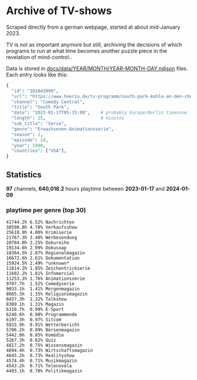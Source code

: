 # Archive of TV-shows

Scraped directly from a german webpage, started at about mid-January 2023.

TV is not as important anymore but still, archiving the decisions of which programs to run at what time
becomes another puzzle piece in the revelation of mind-control.. 

Data is stored in [docs/data/YEAR/MONTH/YEAR-MONTH-DAY.ndjson](docs/data/) files. 
Each entry looks like this:

```python
{
  "id": "181043890", 
  "url": "https://www.hoerzu.de/tv-programm/south-park-kohle-an-den-chefkoch/bid_181043890/", 
  "channel": "Comedy Central", 
  "title": "South Park", 
  "date": "2023-01-17T05:15:00",    # probably Europe/Berlin timezone 
  "length": 25,                     # minutes 
  "sub_title": "Serie", 
  "genre": "Erwachsenen-Animationsserie", 
  "season": 2, 
  "episode": 14, 
  "year": 1998, 
  "countries": ["USA"],
}
```

## Statistics

**97** channels, **640,018.2** hours playtime between **2023-01-17** and **2024-01-09**


### playtime per genre (top 30)

    41744.2h 6.52% Nachrichten
    30590.8h 4.78% Verkaufsshow
    25610.0h 4.00% Krimiserie
    21767.3h 3.40% Werbesendung
    20784.0h 3.25% Dokureihe
    19134.6h 2.99% Dokusoap
    18364.5h 2.87% Regionalmagazin
    16672.6h 2.61% Dokumentation
    15924.5h 2.49% *unknown*
    11814.2h 1.85% Zeichentrickserie
    11602.2h 1.81% Infomercial
    11253.1h 1.76% Animationsserie
    9707.7h  1.52% Comedyserie
    9033.1h  1.41% Morgenmagazin
    8665.3h  1.35% Religionsmagazin
    8437.3h  1.32% Talkshow
    8389.1h  1.31% Magazin
    6310.7h  0.99% E-Sport
    6240.6h  0.98% Programmende
    6197.3h  0.97% Sitcom
    5815.9h  0.91% Wetterbericht
    5706.2h  0.89% Börsenmagazin
    5442.0h  0.85% Komödie
    5267.3h  0.82% Quiz
    4817.2h  0.75% Wissensmagazin
    4694.4h  0.73% Wirtschaftsmagazin
    4645.2h  0.73% Realityshow
    4574.4h  0.71% Musikmagazin
    4543.2h  0.71% Telenovela
    4493.1h  0.70% Politikmagazin
